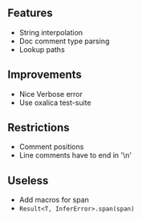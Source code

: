 ## Features
- String interpolation
- Doc comment type parsing
- Lookup paths

## Improvements
- Nice Verbose error
- Use oxalica test-suite

## Restrictions
- Comment positions
- Line comments have to end in '\n'

## Useless
- Add macros for span
- `Result<T, InferError>.span(span)`
